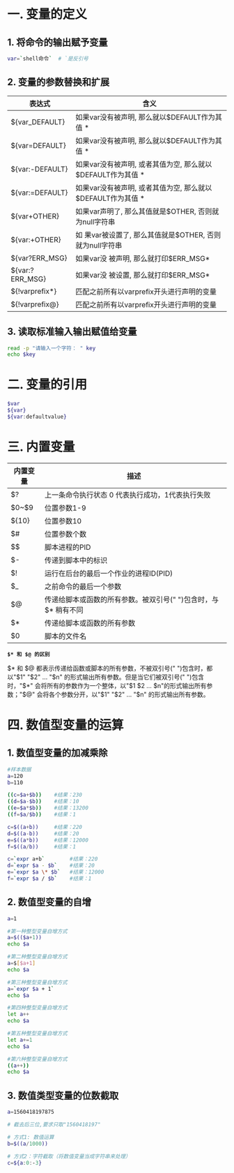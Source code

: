 # 一. 变量的定义

## 1. 将命令的输出赋予变量

```bash
var=`shell命令`  # `是反引号
```

## 2. 变量的参数替换和扩展

| 表达式          | 含义                                                         |
| --------------- | ------------------------------------------------------------ |
| ${var_DEFAULT}  | 如果var没有被声明, 那么就以$DEFAULT作为其值 *               |
| ${var=DEFAULT}  | 如果var没有被声明, 那么就以$DEFAULT作为其值 *               |
| ${var:-DEFAULT} | 如果var没有被声明, 或者其值为空, 那么就以$DEFAULT作为其值 * |
| ${var:=DEFAULT} | 如果var没有被声明, 或者其值为空, 那么就以$DEFAULT作为其值 * |
| ${var+OTHER}    | 如果var声明了, 那么其值就是$OTHER, 否则就为null字符串       |
| ${var:+OTHER}   | 如 果var被设置了, 那么其值就是$OTHER, 否则就为null字符串     |
| ${var?ERR_MSG}  | 如果var没 被声明, 那么就打印$ERR_MSG*                        |
| ${var:?ERR_MSG} | 如果var没 被设置, 那么就打印$ERR_MSG*                        |
| ${!varprefix*}  | 匹配之前所有以varprefix开头进行声明的变量                    |
| ${!varprefix@}  | 匹配之前所有以varprefix开头进行声明的变量                    |



## 3. 读取标准输入输出赋值给变量

```bash
read -p "请输入一个字符： " key
echo $key
```

# 二. 变量的引用

```bash
$var
${var}
${var:defaultvalue}
```

# 三. 内置变量

| 内置变量 | 描述                                                         |
| -------- | ------------------------------------------------------------ |
| $?       | 上一条命令执行状态  0 代表执行成功，1代表执行失败            |
| \$0~\$9  | 位置参数1-9                                                  |
| \${10}   | 位置参数10                                                   |
| \$#      | 位置参数个数                                                 |
| \$$      | 脚本进程的PID                                                |
| \$-      | 传递到脚本中的标识                                           |
| \$!      | 运行在后台的最后一个作业的进程ID(PID)                        |
| \$_      | 之前命令的最后一个参数                                       |
| \$@      | 传递给脚本或函数的所有参数。被双引号(" ")包含时，与 \$* 稍有不同 |
| \$*      | 传递给脚本或函数的所有参数                                   |
| \$0      | 脚本的文件名                                                 |

**`$* 和 $@ 的区别`**

$* 和 $@ 都表示传递给函数或脚本的所有参数，不被双引号(" ")包含时，都以"$1" "$2" … "$n" 的形式输出所有参数。但是当它们被双引号(" ")包含时，"$*" 会将所有的参数作为一个整体，以"$1 $2 … $n"的形式输出所有参数；"$@" 会将各个参数分开，以"$1" "$2" … "$n" 的形式输出所有参数。

# 四. 数值型变量的运算

## 1. 数值型变量的加减乘除

```bash
#样本数据
a=120
b=110

((c=$a+$b))    #结果：230
((d=$a-$b))    #结果：10
((e=$a*$b))    #结果：13200
((f=$a/$b))    #结果：1

c=$((a+b))     #结果：220
d=$((a-b))     #结果：20
e=$((a*b))     #结果：12000
f=$((a/b))     #结果：1

c=`expr a+b`        #结果：220
d=`expr $a - $b`    #结果：20
e=`expr $a \* $b`   #结果：12000
f=`expr $a / $b`    #结果：1
```

## 2. 数值型变量的自增

```bash
a=1

#第一种整型变量自增方式
a=$(($a+1))
echo $a

#第二种整型变量自增方式
a=$[$a+1]
echo $a

#第三种整型变量自增方式
a=`expr $a + 1`
echo $a

#第四种整型变量自增方式
let a++
echo $a

#第五种整型变量自增方式
let a+=1
echo $a

#第六种整型变量自增方式
((a++))
echo $a
```

## 3. 数值类型变量的位数截取

```bash
a=1560418197875

# 截去后三位,要求只取"1560418197"

# 方式1: 数值运算
b=$((a/1000))

# 方式2：字符截取（将数值变量当成字符串来处理）
c=${a:0:-3}
```